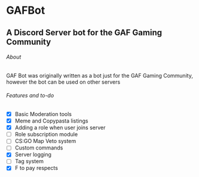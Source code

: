 # GAFBot
## A Discord Server bot for the GAF Gaming Community

###### About
GAF Bot was originally written as a bot just for the GAF Gaming Community, however the bot can be used on other servers

###### Features and to-do
- [x] Basic Moderation tools
- [x] Meme and Copypasta listings
- [x] Adding a role when user joins server
- [ ] Role subscription module
- [ ] CS:GO Map Veto system
- [ ] Custom commands
- [x] Server logging
- [ ] Tag system
- [x] F to pay respects
